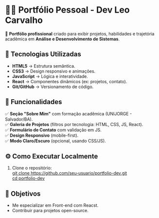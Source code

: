 # 👨‍💻 Portfólio Pessoal - Dev Leo Carvalho 

🔹 **Portfólio profissional** criado para exibir projetos, habilidades e trajetória acadêmica em **Análise e Desenvolvimento de Sistemas**.  

## 🚀 Tecnologias Utilizadas  
- **HTML5** → Estrutura semântica.  
- **CSS3** → Design responsivo e animações.  
- **JavaScript** → Lógica e interatividade.  
- **React** → Componentes dinâmicos (ex: projetos, contato).  
- **Git/GitHub** → Versionamento de código.  

## 📌 Funcionalidades  
✅ **Seção "Sobre Mim"** com formação acadêmica (UNIJORGE - Salvador/BA).  
✅ **Galeria de Projetos** (filtros por tecnologia: HTML, CSS, JS, React).  
✅ **Formulário de Contato** com validação em JS.  
✅ **Design Responsivo** (mobile-first).  
✅ **Modo Claro/Escuro** (opcional, usando CSS/JS).  

## ⚙️ Como Executar Localmente  
1. Clone o repositório:  
[git clone https://github.com/seu-usuario/portfolio-dev.git  
cd portfolio-dev](https://github.com/devleocarvalho/portfolio/tree/main)

## 🎯 Objetivos  
- Me especializar em Front-end com Reacst.  
- Contribuir para projetos open-source.  

